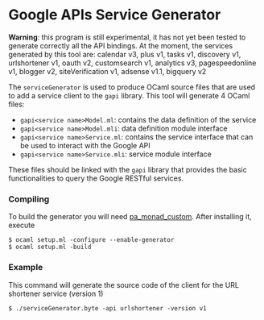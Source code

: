 Google APIs Service Generator
=============================

**Warning**: this program is still experimental, it has not yet been tested to
generate correctly all the API bindings. At the moment, the services generated
by this tool are: calendar v3, plus v1, tasks v1, discovery v1, urlshortener
v1, oauth v2, customsearch v1, analytics v3, pagespeedonline v1, blogger v2,
siteVerification v1, adsense v1.1, bigquery v2

The `serviceGenerator` is used to produce OCaml source files that are used to
add a service client to the `gapi` library. This tool will generate 4 OCaml
files:

* `gapi<service name>Model.ml`: contains the data definition of the service
* `gapi<service name>Model.mli`: data definition module interface
* `gapi<service name>Service.ml`: contains the service interface that can be
  used to interact with the Google API
* `gapi<service name>Service.mli`: service module interface

These files should be linked with the `gapi` library that provides the basic
functionalities to query the Google RESTful services.

### Compiling

To build the generator you will need
[pa_monad_custom](http://opam.ocamlpro.com/pkg/pa_monad_custom.v6.0.0.html).
After installing it, execute

    $ ocaml setup.ml -configure --enable-generator
    $ ocaml setup.ml -build

### Example

This command will generate the source code of the client for the URL shortener
service (version 1)

    $ ./serviceGenerator.byte -api urlshortener -version v1

